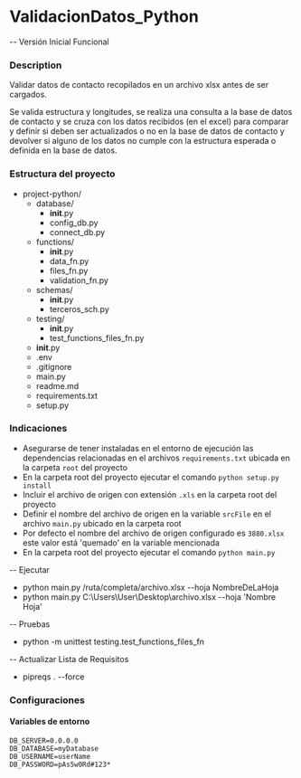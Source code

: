 # ValidacionDatos_Python

-- Versión Inicial Funcional
### Description
Validar datos de contacto recopilados en un archivo xlsx antes de ser cargados.

Se valida estructura y longitudes, se realiza una consulta a la base de datos de contacto y se cruza con los datos recibidos (en el excel) para comparar y definir si deben ser actualizados o no en la base de datos de contacto y devolver si alguno de los datos no cumple con la estructura esperada o definida en la base de datos.

### Estructura del proyecto
- project-python/
  - database/
    - __init__.py
    - config_db.py
    - connect_db.py
  - functions/
    - __init__.py
    - data_fn.py
    - files_fn.py
    - validation_fn.py
  - schemas/
    - __init__.py
    - terceros_sch.py
  - testing/
    - __init__.py
    - test_functions_files_fn.py
  - __init__.py
  - .env
  - .gitignore
  - main.py
  - readme.md
  - requirements.txt
  - setup.py

### Indicaciones

- Asegurarse de tener instaladas en el entorno de ejecución las dependencias relacionadas en el archivos `requirements.txt` ubicada en la carpeta `root` del proyecto
- En la carpeta root del proyecto ejecutar el comando `python setup.py install`
- Incluir el archivo de origen con extensión `.xls` en la carpeta root del proyecto
- Definir el nombre del archivo de origen en la variable `srcFile` en el archivo `main.py` ubicado en la carpeta root
- Por defecto el nombre del archivo de origen configurado es `3880.xlsx` este valor está 'quemado' en la variable mencionada
- En la carpeta root del proyecto ejecutar el comando `python main.py`

-- Ejecutar
  - python main.py /ruta/completa/archivo.xlsx --hoja NombreDeLaHoja
  - python main.py C:\Users\User\Desktop\archivo.xlsx --hoja 'Nombre Hoja'

-- Pruebas
  -  python -m unittest testing.test_functions_files_fn

-- Actualizar Lista de Requisitos
  - pipreqs . --force

### Configuraciones

#### Variables de entorno
```
DB_SERVER=0.0.0.0
DB_DATABASE=myDatabase
DB_USERNAME=userName
DB_PASSWORD=pAs5w0Rd#123*
```
